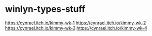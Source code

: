 # winlyn-types-stuff
https://cynrael.itch.io/kimmy-wk-1
https://cynrael.itch.io/kimmy-wk-2
https://cynrael.itch.io/kimmy-wk-3
https://cynrael.itch.io/kimmy-wk-4
